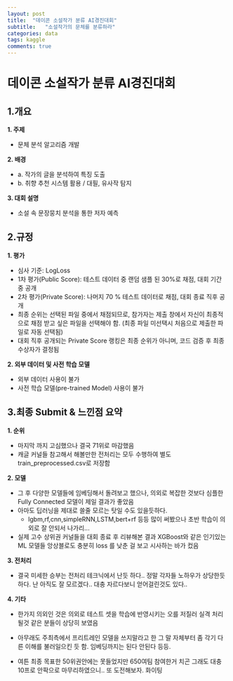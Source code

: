```yaml
---
layout: post
title:  "데이콘 소설작가 분류 AI경진대회"
subtitle:   "소설작가의 문체를 분류하라"
categories: data
tags: kaggle
comments: true
---
```

# 데이콘 소설작가 분류 AI경진대회
## 1.개요

**1. 주제**

- 문체 분석 알고리즘 개발

**2. 배경**

- a. 작가의 글을 분석하여 특징 도출
- b. 취향 추천 시스템 활용 / 대필, 유사작 탐지

**3. 대회 설명**

- 소설 속 문장뭉치 분석을 통한 저자 예측

## 2.규정

**1. 평가**

- 심사 기준: LogLoss
- 1차 평가(Public Score): 테스트 데이터 중 랜덤 샘플 된 30%로 채점, 대회 기간 중 공개
- 2차 평가(Private Score): 나머지 70 % 테스트 데이터로 채점, 대회 종료 직후 공개
- 최종 순위는 선택된 파일 중에서 채점되므로, 참가자는 제출 창에서 자신이 최종적으로 채점 받고 싶은 파일을 선택해야 함. (최종 파일 미선택시 처음으로 제출한 파일로 자동 선택됨)
- 대회 직후 공개되는 Private Score 랭킹은 최종 순위가 아니며, 코드 검증 후 최종 수상자가 결정됨

**2. 외부 데이터 및 사전 학습 모델**

- 외부 데이터 사용이 불가
- 사전 학습 모델(pre-trained Model) 사용이 불가

## 3.최종 Submit & 느낀점 요약

**1. 순위**

- 마지막 까지 고심했으나 결국 71위로 마감했음
- 캐글 커널들 참고해서 해볼만한 전처리는 모두 수행하여 별도 train_preprocessed.csv로 저장함

**2. 모델**

- 그 후 다양한 모델들에 임베딩해서 돌려보고 했으나, 의외로 복잡한 것보다 심플한 Fully Connected 모델이 제일 결과가 좋았음
- 아마도 딥러닝을 제대로 쓸줄 모르는 탓일 수도 있을듯하다.
  - lgbm,rf,cnn,simpleRNN,LSTM,bert+rf 등등 많이 써봤으나 초반 학습이 의외로 잘 안되서 나가리...
- 실제 고수 상위권 커널들을 대회 종료 후 리뷰해본 결과 XGBoost와 같은 인기있는 ML 모델들 앙상블로도 충분히 loss 를 낮춘 걸 보고 시사하는 바가 컸음

**3. 전처리**

- 결국 미세한 승부는 전처리 테크닉에서 난듯 하다.. 정말 각자들 노하우가 상당한듯 하다. 난 아직도 잘 모르겠다.. 대충 자르다보니 얻어걸린것도 있다..

**4. 기타**

- 한가지 의외인 것은 의외로 테스트 셋을 학습에 반영시키는 오를 저질러 실격 처리될것 같은 분들이 상당히 보였음

- 아무래도 주최측에서 프리트레인 모델을 쓰지말라고 한 그 말 자체부터 좀 각기 다른 이해를 불러일으킨 듯 함. 임베딩까지는 된다 안된다 등등.
- 여튼 최종 목표한 50위권안에는 못들었지만 650여팀 참여한거 치곤 그래도 대충 10프로 안팍으로 마무리하였으니.. 또 도전해보자. 화이팅